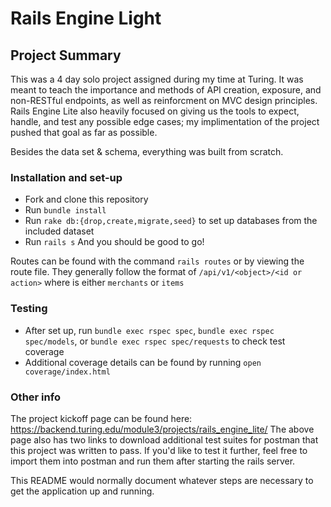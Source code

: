 # Rails Engine Light

## Project Summary
This was a 4 day solo project assigned during my time at Turing. It was meant to teach the importance and methods of API creation, exposure, and non-RESTful endpoints, as well as reinforcment on MVC design principles. Rails Engine Lite also heavily focused on giving us the tools to expect, handle, and test any possible edge cases; my implimentation of the project pushed that goal as far as possible. 

Besides the data set & schema, everything was built from scratch. 

### Installation and set-up
 * Fork and clone this repository
 * Run `bundle install`
 * Run `rake db:{drop,create,migrate,seed}` to set up databases from the included dataset
 * Run `rails s`
 And you should be good to go!
 
 Routes can be found with the command `rails routes` or by viewing the route file. They generally follow the format of `/api/v1/<object>/<id or action>` where <object> is either `merchants` or `items`
 
 ### Testing
 * After set up, run `bundle exec rspec spec`, `bundle exec rspec spec/models`, or `bundle exec rspec spec/requests` to check test coverage
 * Additional coverage details can be found by running `open coverage/index.html`
 
 ### Other info
 The project kickoff page can be found here: https://backend.turing.edu/module3/projects/rails_engine_lite/
 The above page also has two links to download additional test suites for postman that this project was written to pass. If you'd like to test it   further, feel free to import them into postman and run them after starting the rails server.

This README would normally document whatever steps are necessary to get the
application up and running.

